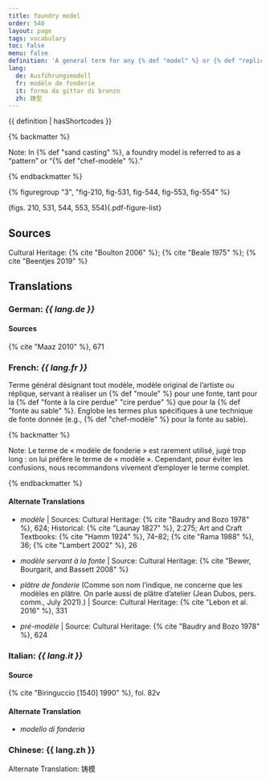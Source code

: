 ```yaml
---
title: foundry model
order: 540
layout: page
tags: vocabulary
toc: false
menu: false
definition: 'A general term for any {% def "model" %} or {% def "replica" %} of the artist’s model around which a mold is formed for {% def "bronze" %} casting. It is made by the foundry in order to preserve the artist’s model. A foundry model may also be used as a reference for the finishing of a {% def "bronze" %} for the purpose of quality control.'
lang:
  de: Ausführungsmodell
  fr: modèle de fonderie
  it: forma da gittar di bronzo
  zh: 铸型
---
```


{{ definition | hasShortcodes }}

{% backmatter %}

Note: In {% def "sand casting" %}, a foundry model is referred to as a “pattern” or “{% def "chef-modèle" %}.”

{% endbackmatter %}

{% figuregroup "3", "fig-210, fig-531, fig-544, fig-553, fig-554" %}

(figs. 210, 531, 544, 553, 554){.pdf-figure-list}

## Sources

Cultural Heritage: {% cite "Boulton 2006" %}; {% cite "Beale 1975" %}; {% cite "Beentjes 2019" %}

## Translations

<div class="accordion">

### **German**: *{{ lang.de }}*

#### Sources

{% cite "Maaz 2010" %}, 671

### **French**: *{{ lang.fr }}*

Terme général désignant tout modèle, modèle original de l’artiste ou réplique, servant à réaliser un {% def "moule" %} pour une fonte, tant pour la {% def "fonte à la cire perdue" "cire perdue" %} que pour la {% def "fonte au sable" %}. Englobe les termes plus spécifiques à une technique de fonte donnée (e.g., {% def "chef-modèle" %} pour la fonte au sable).

{% backmatter %}

Note: Le terme de « modèle de fonderie » est rarement utilisé, jugé trop long : on lui préfère le terme de « modèle ». Cependant, pour éviter les confusions, nous recommandons vivement d’employer le terme complet.

{% endbackmatter %}

#### Alternate Translations

- *modèle* | Sources: Cultural Heritage: {% cite "Baudry and Bozo 1978" %}, 624; Historical: {% cite "Launay 1827" %}, 2:275; Art and Craft Textbooks: {% cite "Hamm 1924" %}, 74–82; {% cite "Rama 1988" %}, 36; {% cite "Lambert 2002" %}, 26

- *modèle servant à la fonte* | Source: Cultural Heritage: {% cite "Bewer, Bourgarit, and Bassett 2008" %}

- *plâtre de fonderie* (Comme son nom l’indique, ne concerne que les modèles en plâtre. On parle aussi de plâtre d’atelier (Jean Dubos, pers. comm., July 2021).) | Source: Cultural Heritage: {% cite "Lebon et al. 2016" %}, 331

- *pré-modèle* | Source: Cultural Heritage: {% cite "Baudry and Bozo 1978" %}, 624

### **Italian**: *{{ lang.it }}*

#### Source

{% cite "Biringuccio [1540] 1990" %}, fol. 82v

#### Alternate Translation

- *modello di fonderia*

### **Chinese**: {{ lang.zh }}

Alternate Translation: 铸模

</div>
